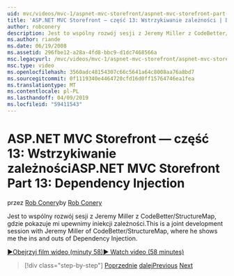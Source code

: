```yaml
---
uid: mvc/videos/mvc-1/aspnet-mvc-storefront/aspnet-mvc-storefront-part-13-dependency-injection
title: 'ASP.NET MVC Storefront — część 13: Wstrzykiwanie zależności | Dokumentacja firmy Microsoft'
author: robconery
description: Jest to wspólny rozwój sesji z Jeremy Miller z CodeBetter/StructureMap, gdzie pokazuje mi upewnimy iniekcji zależności.
ms.author: riande
ms.date: 06/19/2008
ms.assetid: 296fbe12-a28a-4fd8-bbc9-d1dc7468566a
msc.legacyurl: /mvc/videos/mvc-1/aspnet-mvc-storefront/aspnet-mvc-storefront-part-13-dependency-injection
msc.type: video
ms.openlocfilehash: 3560adc48154307c66c5641a64c8008aa76a8bd7
ms.sourcegitcommit: 0f1119340e4464720cfd16d0ff15764746ea1fea
ms.translationtype: MT
ms.contentlocale: pl-PL
ms.lasthandoff: 04/09/2019
ms.locfileid: "59411543"
---
```

# <a name="aspnet-mvc-storefront-part-13-dependency-injection"></a><span data-ttu-id="533b3-103">ASP.NET MVC Storefront — część 13: Wstrzykiwanie zależności</span><span class="sxs-lookup"><span data-stu-id="533b3-103">ASP.NET MVC Storefront Part 13: Dependency Injection</span></span>

<span data-ttu-id="533b3-104">przez [Rob Conery](https://github.com/robconery)</span><span class="sxs-lookup"><span data-stu-id="533b3-104">by [Rob Conery](https://github.com/robconery)</span></span>

<span data-ttu-id="533b3-105">Jest to wspólny rozwój sesji z Jeremy Miller z CodeBetter/StructureMap, gdzie pokazuje mi upewnimy iniekcji zależności.</span><span class="sxs-lookup"><span data-stu-id="533b3-105">This is a joint development session with Jeremy Miller of CodeBetter/StructureMap, where he shows me the ins and outs of Dependency Injection.</span></span>

[<span data-ttu-id="533b3-106">&#9654;Obejrzyj film wideo (minuty 58)</span><span class="sxs-lookup"><span data-stu-id="533b3-106">&#9654; Watch video (58 minutes)</span></span>](https://channel9.msdn.com/Blogs/ASP-NET-Site-Videos/aspnet-mvc-storefront-part-13-dependency-injection)

> [!div class="step-by-step"]
> <span data-ttu-id="533b3-107">[Poprzednie](aspnet-mvc-storefront-part-12-mocking.md)
> [dalej](aspnet-mvc-storefront-part-14-rich-client-interaction.md)</span><span class="sxs-lookup"><span data-stu-id="533b3-107">[Previous](aspnet-mvc-storefront-part-12-mocking.md)
[Next](aspnet-mvc-storefront-part-14-rich-client-interaction.md)</span></span>
